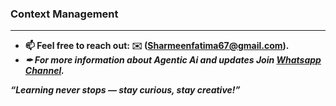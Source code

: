 ### Context Management

---
- **📫 Feel free to reach out: **✉️ (Sharmeenfatima67@gmail.com).****
- ***✒ For more information about Agentic Ai and updates Join **[Whatsapp Channel](https://whatsapp.com/channel/0029VbAqY7w002TIRJYUHG3X).*****

***“Learning never stops — stay curious, stay creative!”***
